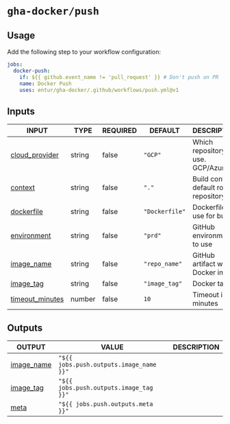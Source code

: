 # `gha-docker/push`

## Usage

Add the following step to your workflow configuration:

```yml
jobs:
  docker-push:
    if: ${{ github.event_name != 'pull_request' }} # Don't push on PR
    name: Docker Push
    uses: entur/gha-docker/.github/workflows/push.yml@v1
```

## Inputs

<!-- AUTO-DOC-INPUT:START - Do not remove or modify this section -->

|                                     INPUT                                     |  TYPE  | REQUIRED |    DEFAULT     |                  DESCRIPTION                   |
|-------------------------------------------------------------------------------|--------|----------|----------------|------------------------------------------------|
|  <a name="input_cloud_provider"></a>[cloud_provider](#input_cloud_provider)   | string |  false   |    `"GCP"`     |       Which repository to use. GCP/Azure       |
|             <a name="input_context"></a>[context](#input_context)             | string |  false   |     `"."`      | Build context, default root of <br>repository  |
|        <a name="input_dockerfile"></a>[dockerfile](#input_dockerfile)         | string |  false   | `"Dockerfile"` |          Dockerfile to use for build           |
|       <a name="input_environment"></a>[environment](#input_environment)       | string |  false   |    `"prd"`     |           GitHub environment to use            |
|        <a name="input_image_name"></a>[image_name](#input_image_name)         | string |  false   | `"repo_name"`  |       GitHub artifact with Docker image        |
|          <a name="input_image_tag"></a>[image_tag](#input_image_tag)          | string |  false   | `"image_tag"`  |                   Docker tag                   |
| <a name="input_timeout_minutes"></a>[timeout_minutes](#input_timeout_minutes) | number |  false   |      `10`      |               Timeout in minutes               |

<!-- AUTO-DOC-INPUT:END -->

## Outputs

<!-- AUTO-DOC-OUTPUT:START - Do not remove or modify this section -->

|                              OUTPUT                              |                  VALUE                  | DESCRIPTION |
|------------------------------------------------------------------|-----------------------------------------|-------------|
| <a name="output_image_name"></a>[image_name](#output_image_name) | `"${{ jobs.push.outputs.image_name }}"` |             |
|  <a name="output_image_tag"></a>[image_tag](#output_image_tag)   | `"${{ jobs.push.outputs.image_tag }}"`  |             |
|          <a name="output_meta"></a>[meta](#output_meta)          |    `"${{ jobs.push.outputs.meta }}"`    |             |

<!-- AUTO-DOC-OUTPUT:END -->
